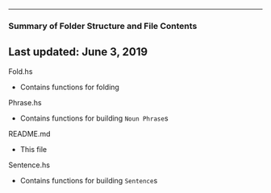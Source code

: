 --------------------------------------------------
### Summary of Folder Structure and File Contents
Last updated: June 3, 2019
--------------------------------------------------

Fold.hs
  - Contains functions for folding

Phrase.hs
  - Contains functions for building `Noun Phrase`s

README.md
  - This file

Sentence.hs
  - Contains functions for building `Sentence`s
  